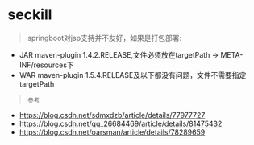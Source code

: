 # seckill
> springboot对jsp支持并不友好，如果是打包部署:
- JAR maven-plugin 1.4.2.RELEASE,文件必须放在targetPath -> META-INF/resources下
- WAR maven-plugin 1.5.4.RELEASE及以下都没有问题，文件不需要指定targetPath
> `参考`
* https://blog.csdn.net/sdmxdzb/article/details/77977727
* https://blog.csdn.net/qq_26684469/article/details/81475432
* https://blog.csdn.net/oarsman/article/details/78289659